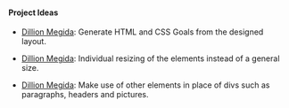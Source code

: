 #### Project Ideas

- [Dillion Megida](https://twitter.com/iamdillion): Generate HTML and CSS Goals from the designed layout.

- [Dillion Megida](https://twitter.com/iamdillion): Individual resizing of the elements instead of a general size.

- [Dillion Megida](https://twitter.com/iamdillion): Make use of other elements in place of divs such as paragraphs, headers and pictures.